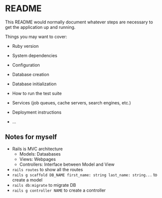 # README

This README would normally document whatever steps are necessary to get the
application up and running.

Things you may want to cover:

- Ruby version

- System dependencies

- Configuration

- Database creation

- Database initialization

- How to run the test suite

- Services (job queues, cache servers, search engines, etc.)

- Deployment instructions

- ...

## Notes for myself

- Rails is MVC architecture
  - Models: Dataabases
  - Views: Webpages
  - Controllers: Interface between Model and View
- `rails routes` to show all the routes
- `rails g scaffold DB_NAME first_name: string last_name: string...` to create a model
- `rails db:migrate` to migrate DB
- `rails g controller NAME` to create a controller
